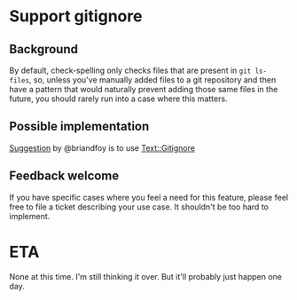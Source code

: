 # Support gitignore

## Background

By default, check-spelling only checks files that are present in `git ls-files`, so, unless you've manually added files to a git repository and then have a pattern that would naturally prevent adding those same files in the future, you should rarely run into a case where this matters.

## Possible implementation

[Suggestion](https://github.com/check-spelling/check-spelling/issues/10#issuecomment-817354712) by @briandfoy is to use [Text::Gitignore](https://metacpan.org/pod/Text::Gitignore)

## Feedback welcome

If you have specific cases where you feel a need for this feature, please feel free to file a ticket describing your use case. It shouldn't be too hard to implement.

# ETA

None at this time. I'm still thinking it over. But it'll probably just happen one day.
